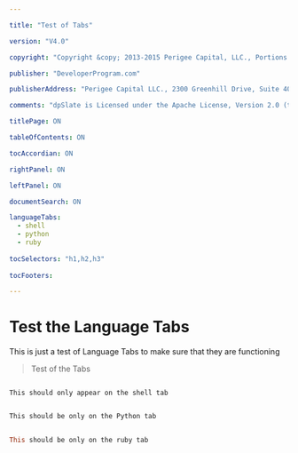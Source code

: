 ```yaml
---

title: "Test of Tabs"

version: "V4.0" 

copyright: "Copyright &copy; 2013-2015 Perigee Capital, LLC., Portions Copyright 2008-2013 by Concur Technologies, Inc. All Rights Reserved."

publisher: "DeveloperProgram.com"

publisherAddress: "Perigee Capital LLC., 2300 Greenhill Drive, Suite 400, Round Rock, TX 78664, USA"

comments: "dpSlate is Licensed under the Apache License, Version 2.0 (the License); you may not use this file except in compliance with the License. You may obtain a copy of the License on the site http://www.apache.org at /licenses/LICENSE-2.0.  Unless required by applicable law or agreed to in writing, the dpSlate software distributed under the License is distributed on an AS IS BASIS, WITHOUT WARRANTIES OR CONDITIONS OF ANY KIND, either express or implied. See the License for the specific language governing permissions and limitations under the License.  The Perigee Capital, DevelopProgram.com, DP.com, dpSlate, and the dp.com Logo are trademarks of Perigee Capital, LLC."

titlePage: ON

tableOfContents: ON

tocAccordian: ON

rightPanel: ON

leftPanel: ON

documentSearch: ON

languageTabs:
  - shell
  - python
  - ruby
  
tocSelectors: "h1,h2,h3"
  
tocFooters:

---
```


# Test the Language Tabs

This is just a test of Language Tabs to make sure that they are functioning  


> Test of the Tabs

```shell

This should only appear on the shell tab

```

```python

This should be only on the Python tab

```

```ruby

This should be only on the ruby tab 

```